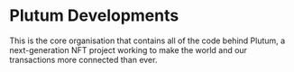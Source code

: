 # Plutum Developments
This is the core organisation that contains all of the code behind Plutum, a next-generation NFT project working to make the world and our transactions more connected than ever.
